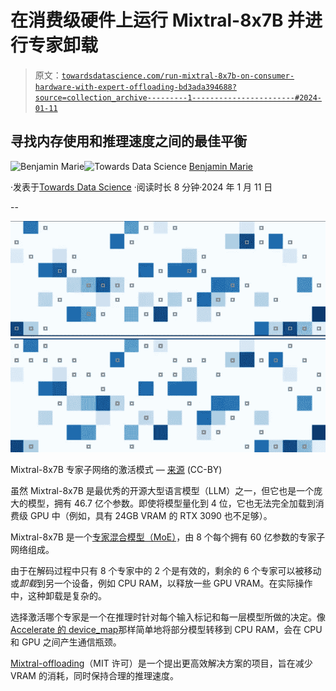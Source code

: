 # 在消费级硬件上运行 Mixtral-8x7B 并进行专家卸载

> 原文：[`towardsdatascience.com/run-mixtral-8x7b-on-consumer-hardware-with-expert-offloading-bd3ada394688?source=collection_archive---------1-----------------------#2024-01-11`](https://towardsdatascience.com/run-mixtral-8x7b-on-consumer-hardware-with-expert-offloading-bd3ada394688?source=collection_archive---------1-----------------------#2024-01-11)

## 寻找内存使用和推理速度之间的最佳平衡

[](https://medium.com/@bnjmn_marie?source=post_page---byline--bd3ada394688--------------------------------)![Benjamin Marie](https://medium.com/@bnjmn_marie?source=post_page---byline--bd3ada394688--------------------------------)[](https://towardsdatascience.com/?source=post_page---byline--bd3ada394688--------------------------------)![Towards Data Science](https://towardsdatascience.com/?source=post_page---byline--bd3ada394688--------------------------------) [Benjamin Marie](https://medium.com/@bnjmn_marie?source=post_page---byline--bd3ada394688--------------------------------)

·发表于[Towards Data Science](https://towardsdatascience.com/?source=post_page---byline--bd3ada394688--------------------------------) ·阅读时长 8 分钟·2024 年 1 月 11 日

--

![](img/0878942c81ee58eeef1c04a5a585e7d0.png)

Mixtral-8x7B 专家子网络的激活模式 — [来源](https://arxiv.org/pdf/2312.17238.pdf) (CC-BY)

虽然 Mixtral-8x7B 是最优秀的开源大型语言模型（LLM）之一，但它也是一个庞大的模型，拥有 46.7 亿个参数。即使将模型量化到 4 位，它也无法完全加载到消费级 GPU 中（例如，具有 24GB VRAM 的 RTX 3090 也不足够）。

Mixtral-8x7B 是一个[专家混合模型（MoE）](https://kaitchup.substack.com/p/mixtral-8x7b-understanding-and-running)，由 8 个每个拥有 60 亿参数的专家子网络组成。

由于在解码过程中只有 8 个专家中的 2 个是有效的，剩余的 6 个专家可以被移动或*卸载*到另一个设备，例如 CPU RAM，以释放一些 GPU VRAM。在实际操作中，这种卸载是复杂的。

选择激活哪个专家是一个在推理时针对每个输入标记和每一层模型所做的决定。像[Accelerate 的 device_map](https://kaitchup.substack.com/p/device-map-avoid-out-of-memory-errors-when-running-large-language-models-af7de5076f9d)那样简单地将部分模型转移到 CPU RAM，会在 CPU 和 GPU 之间产生通信瓶颈。

[Mixtral-offloading](https://github.com/dvmazur/mixtral-offloading)（MIT 许可）是一个提出更高效解决方案的项目，旨在减少 VRAM 的消耗，同时保持合理的推理速度。
